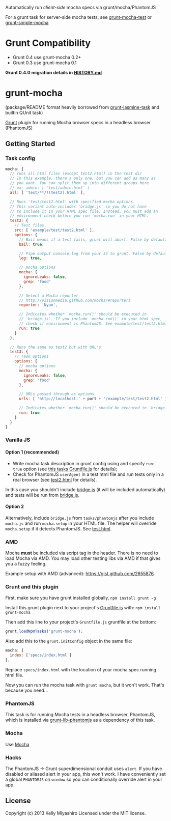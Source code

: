 Automatically run *client-side* mocha specs via grunt/mocha/PhantomJS

For a grunt task for server-side mocha tests, see [grunt-mocha-test](https://github.com/pghalliday/grunt-mocha-test) or [grunt-simple-mocha](https://github.com/yaymukund/grunt-simple-mocha)

# Grunt Compatibility

* Grunt 0.4 use grunt-mocha 0.2+
* Grunt 0.3 use grunt-mocha 0.1

**Grunt 0.4.0 migration details in [HISTORY.md](HISTORY.md#020)**

# grunt-mocha

(package/README format heavily borrowed from [grunt-jasmine-task](https://github.com/creynders/grunt-jasmine-task) and builtin QUnit task)

[Grunt](https://github.com/cowboy/grunt) plugin for running Mocha browser specs in a headless browser (PhantomJS)

## Getting Started

### Task config

```js
mocha: {
  // runs all html files (except test2.html) in the test dir
  // In this example, there's only one, but you can add as many as
  // you want. You can split them up into different groups here
  // ex: admin: [ 'test/admin.html' ]
  all: [ 'test/**/!(test2).html' ],

  // Runs 'test/test2.html' with specified mocha options.
  // This variant auto-includes 'bridge.js' so you do not have
  // to include it in your HTML spec file. Instead, you must add an
  // environment check before you run `mocha.run` in your HTML.
  test2: {
    // Test files
    src: [ 'example/test/test2.html' ],
    options: {
      // Bail means if a test fails, grunt will abort. False by default.
      bail: true,

      // Pipe output console.log from your JS to grunt. False by default.
      log: true,

      // mocha options
      mocha: {
        ignoreLeaks: false,
        grep: 'food'
      },

      // Select a Mocha reporter
      // http://visionmedia.github.com/mocha/#reporters
      reporter: 'Nyan',

      // Indicates whether 'mocha.run()' should be executed in
      // 'bridge.js'. If you include `mocha.run()` in your html spec,
      // check if environment is PhantomJS. See example/test/test2.html
      run: true
    }
  },

  // Runs the same as test2 but with URL's
  test3: {
    // Task options
    options: {
      // mocha options
      mocha: {
        ignoreLeaks: false,
        grep: 'food'
      },

      // URLs passed through as options
      urls: [ 'http://localhost:' + port + '/example/test/test2.html' ],

      // Indicates whether 'mocha.run()' should be executed in 'bridge.js'
      run: true
    }
  }
}
```

### Vanilla JS

#### Option 1 (recommended)

- Write mocha task description in grunt config using and specify `run: true` option (see [this tasks Gruntfile.js](Gruntfile.js) for details);
- Check for PhantomJS `userAgent` in a test html file and run tests only in a real browser (see [test2.html](example/test/test2.html) for details).

In this case you shouldn't include [bridge.js](phantomjs/bridge.js) (it will be included automatically) and tests will be run from [bridge.js](phantomjs/bridge.js).

#### Option 2

Alternatively, include `bridge.js` from `tasks/phantomjs` after you include `mocha.js` and run `mocha.setup` in your HTML file. The helper will override `mocha.setup` if it detects PhantomJS. See [test.html](example/test/test.html).

### AMD

Mocha **must** be included via script tag in the header. There is no need to load Mocha via AMD. You may load other testing libs via AMD if that gives you a fuzzy feeling.

Example setup with AMD (advanced): https://gist.github.com/2655876

### Grunt and this plugin

First, make sure you have grunt installed globally, `npm install grunt -g`

Install this grunt plugin next to your project's [Gruntfile.js](http://gruntjs.com/getting-started) with: `npm install grunt-mocha`

Then add this line to your project's `Gruntfile.js` gruntfile at the bottom:

```javascript
grunt.loadNpmTasks('grunt-mocha');
```

Also add this to the `grunt.initConfig` object in the same file:

```javascript
mocha: {
  index: ['specs/index.html']
},
```

Replace `specs/index.html` with the location of your mocha spec running html file.

Now you can run the mocha task with `grunt mocha`, but it won't work. That's because you need...

### PhantomJS

This task is for running Mocha tests in a headless browser, PhantomJS, which is installed via [grunt-lib-phantomjs](https://github.com/gruntjs/grunt-lib-phantomjs) as a dependency of this task.

### Mocha

Use [Mocha](http://visionmedia.github.com/mocha/)

### Hacks

The PhantomJS -> Grunt superdimensional conduit uses `alert`. If you have disabled or aliased alert in your app, this won't work. I have conveniently set a global `PHANTOMJS` on `window` so you can conditionally override alert in your app.

## License
Copyright (c) 2013 Kelly Miyashiro
Licensed under the MIT license.
